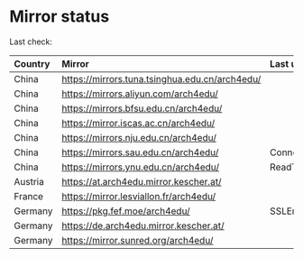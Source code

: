 <script src="./time.js"></script>
# Mirror status
Last check: <script type="text/javascript">localize(1687834938.84011);</script>

|Country|Mirror|Last update|
|:------|:-----|:----------|
|China|https://mirrors.tuna.tsinghua.edu.cn/arch4edu/|<script type="text/javascript">localize(1687804438);</script>|
|China|https://mirrors.aliyun.com/arch4edu/|<script type="text/javascript">localize(1687761394);</script>|
|China|https://mirrors.bfsu.edu.cn/arch4edu/|<script type="text/javascript">localize(1687804438);</script>|
|China|https://mirror.iscas.ac.cn/arch4edu/|<script type="text/javascript">localize(1687804438);</script>|
|China|https://mirrors.nju.edu.cn/arch4edu/|<script type="text/javascript">localize(1687761394);</script>|
|China|https://mirrors.sau.edu.cn/arch4edu/|ConnectionError|
|China|https://mirrors.ynu.edu.cn/arch4edu/|ReadTimeout|
|Austria|https://at.arch4edu.mirror.kescher.at/|<script type="text/javascript">localize(1687804438);</script>|
|France|https://mirror.lesviallon.fr/arch4edu/|<script type="text/javascript">localize(1687804438);</script>|
|Germany|https://pkg.fef.moe/arch4edu/|SSLError|
|Germany|https://de.arch4edu.mirror.kescher.at/|<script type="text/javascript">localize(1687804438);</script>|
|Germany|https://mirror.sunred.org/arch4edu/|<script type="text/javascript">localize(1687804438);</script>|

<script src="./tablefilter/tablefilter.js"></script>
<script src="./table.js"></script>